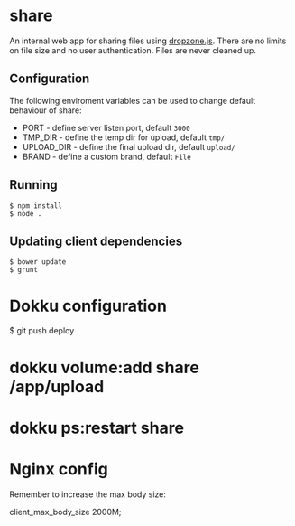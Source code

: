 share
=====

An internal web app for sharing files using
[dropzone.js](http://www.dropzonejs.com/). There are no limits on file size and
no user authentication. Files are never cleaned up.

## Configuration

The following enviroment variables can be used to change default behaviour of share:

 * PORT - define server listen port, default ```3000```
 * TMP_DIR - define the temp dir for upload, default ```tmp/```
 * UPLOAD_DIR - define the final upload dir, default ```upload/```
 * BRAND - define a custom brand, default ```File```

## Running

    $ npm install
    $ node .

## Updating client dependencies

    $ bower update
    $ grunt

# Dokku configuration

  $ git push deploy
  # dokku volume:add share /app/upload
  # dokku ps:restart share


# Nginx config

Remember to increase the max body size:

  client_max_body_size 2000M;

